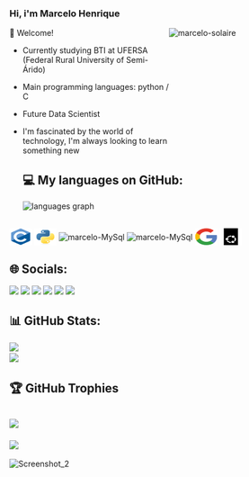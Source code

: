 ### Hi, i'm Marcelo Henrique
👋 Welcome! <img align="right" height="220" width="220" alt="marcelo-solaire" src="https://github.com/marcelohenrique0/marcelohenrique0/assets/106102036/cd2f6e2f-f75e-4685-8b83-6b78c117be48">
- Currently studying BTI at UFERSA (Federal Rural University of Semi-Árido)
- Main programming languages: python / C                                                 
- Future Data Scientist
- I'm fascinated by the world of technology, I'm always looking to learn something new

  ## 💻 My languages on GitHub:

  <img src="https://github-readme-stats.vercel.app/api/top-langs?locale=en&hide_title=true&layout=compact&card_width=300&langs_count=8&theme=github_dark&hide_border=true&username=marcelohenrique0&hide=jupyter%20notebook,tex" height="150" alt="languages graph"  />
<div


<div style="display: inline_block"><br>
  <img align="center" alt="marcelo-C" height="30" width="40" src="https://github.com/devicons/devicon/blob/master/icons/c/c-original.svg">
  <img align="center" alt="marcelo-Python" height="30" width="40" src="https://github.com/devicons/devicon/blob/master/icons/python/python-original.svg">
  <img align="center" alt="marcelo-MySql" height="30" width="40" src="https://cdn.jsdelivr.net/gh/devicons/devicon/icons/git/git-original.svg">
  <img align="center" alt="marcelo-MySql" height="30" width="40" src="https://cdn.jsdelivr.net/gh/devicons/devicon/icons/vscode/vscode-original.svg">
  <img align="center" alt="marcelo-MySql" height="30" width="40" src="https://github.com/devicons/devicon/blob/master/icons/google/google-original.svg">
  <img align="center" alt="marcelo-MySql" height="30" width="40" src="https://github.com/devicons/devicon/blob/master/icons/ubuntu/ubuntu-plain.svg">
</div>

## 🌐 Socials:
<div>
  <a href="https://www.youtube.com/channel/UC4zm1-BmWPBT7-__M6JIcWA" target="_blank"><img src="https://img.shields.io/badge/YouTube-FF0000?style=for-the-badge&logo=youtube&logoColor=white" target="_blank"></a>
  <a href="https://www.instagram.com/marcelohenrique55/" target="_blank"><img src="https://img.shields.io/badge/-Instagram-%23E4405F?style=for-the-badge&logo=instagram&logoColor=white" target="_blank"></a>
 	<a href="https://www.twitch.tv/matielo0" target="_blank"><img src="https://img.shields.io/badge/Twitch-9146FF?style=for-the-badge&logo=twitch&logoColor=white" target="_blank"></a>
 <a href="https://discord.gg/g8PXR5rA" target="_blank"><img src="https://img.shields.io/badge/Discord-7289DA?style=for-the-badge&logo=discord&logoColor=white" target="_blank"></a> 
  <a href = "mailto:marcelo123.mh91@gmail.com"><img src="https://img.shields.io/badge/-Gmail-%23333?style=for-the-badge&logo=gmail&logoColor=white" target="_blank"></a>
  <a href="https://www.linkedin.com/in/marcelo-henrique-62123b1a3/" target="_blank"><img src="https://img.shields.io/badge/-LinkedIn-%230077B5?style=for-the-badge&logo=linkedin&logoColor=white" target="_blank"></a> 
  

## 📊 GitHub Stats:
![](https://github-readme-stats.vercel.app/api?username=marcelohenrique0&theme=dracula&hide_border=false&include_all_commits=false&count_private=false)<br/>
![](https://github-readme-streak-stats.herokuapp.com/?user=marcelohenrique0&theme=dracula&hide_border=false)<br/>

</div>


  ## 🏆 GitHub Trophies
  ![](https://github-profile-trophy.vercel.app/?username=marcelohenrique0&theme=dracula&no-frame=false&no-bg=false&margin-w=4)
-
 [![](https://visitcount.itsvg.in/api?id=marcelohenrique0&label=Profile%20Views&color=10&icon=0&pretty=false)](https://visitcount.itsvg.in)

![Screenshot_2](https://github.com/marcelohenrique0/marcelohenrique0/assets/106102036/365ca705-7d26-4d0b-a283-4872841b7c5b)


